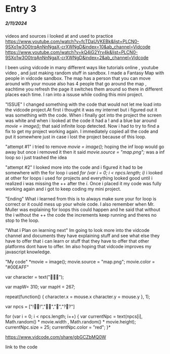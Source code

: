 # Entry 3
##### 2/11/2024

videos and sources i looked at and used to practice
https://www.youtube.com/watch?v=fcTDaUVKEBk&list=PLCN0-9SXo1w3O0trqAnNnNgaX-crXWNgD&index=10&ab_channel=Vidcode
https://www.youtube.com/watch?v=kQ4iG2Yrv4k&list=PLCN0-9SXo1w3O0trqAnNnNgaX-crXWNgD&index=2&ab_channel=Vidcode



I been using vidcode in many different ways like tutorials online , youtube video , and just making random stuff
in sandbox. I made a Fantasy Map with people in vidcode sandbox. The map has a person that you can move around
with your mouse also has 4 people that go around the map , eachtime you refresh the page it switches them around so there in different places each time. I ran into a issuse while coding this mini project.


"ISSUE"
I changed something with the code that would not let me load into the vidcode project.At first i thought it was my internet but i figured out it was something with the code. When i finally got into the project the screen was white and when i looked at the code it had a ! and a blue bar around *movie = image();* that said infinite loop detected. Now i had to try to find a fix to get my project working again. I immediately copied all the code and put it somewhere just in case i lost the project because of this loop.


"attempt #1"
i tried to remove *movie = image();* hoping the inf loop would go away but once i removed it then it said *movie.source = "map.png";* was a inf loop so i just trashed the idea


"attempt #2"
I looked more into the code and i figured it had to be somewhere with the for loop i used
*for (var i = 0; i < npcs.length; i)* i looked at other for loops i used for projects and everything looked good until i realized i was missing the ++ after the *i*. Once i placed it my code was fully working again and i got to keep coding my mini project.

"Ending"
What i learned from this is to always make sure your for loop is correct or it could mess up your whole code. I also remember when Mr. Muller was explaining for loops this could happen and he said that without the i without the ++ the code the increments keep running and theres no stop to the loop.

"What i Plan on learning next"
Im going to look more into the vidcode channel and documents they have explaining stuff and see what else they have to offer that i can learn or stuff that they have to offer that other platforms dont have to offer. Im also hoping that vidcode improves my javascript knowledge.





"My code"
*movie = image();
movie.source = "map.png";
movie.color = "#00EAFF"

var character = text("🧍🏻‍♂️");

var mapW= 310;
var mapH = 267;

repeat(function() {
    character.x = mouse.x
    character.y = mouse.y
}, 1);

var npcs = ["!🧙‍♂️!","👷‍♂️","$🤴$","?🤰?"]

for (var i = 0; i < npcs.length; i++) {
  var currentNpc = text(npcs[i], Math.random() * movie.width , Math.random() * movie.height);
  currentNpc.size = 25;
  currentNpc.color = "red";
}*

https://www.vidcode.com/share/gbGCZbMQ0W

link to the code

